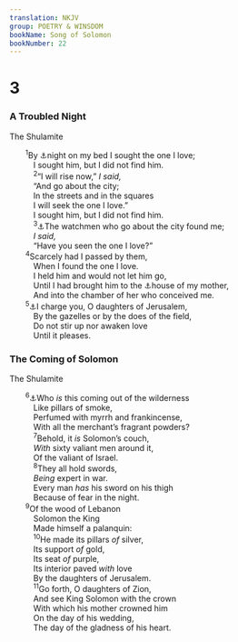 ```yaml
---
translation: NKJV
group: POETRY & WINSDOM
bookName: Song of Solomon 
bookNumber: 22
---
```


<div class="title"><h1>3</h1><h3>A Troubled Night</h3><p>The Shulamite</p></div>
<span class="verse nha_3_1">  <sup>1</sup>By <a data-toggle="tooltip" data-placement="bottom" title="Is. 26:9">⚓</a>night on my bed I sought the one I love;<br/>   I sought him, but I did not find him.<br/></span>
<span class="verse nha_3_2">   <sup>2</sup>“I will rise now,” <i>I</i> <i>said,</i><br/>   “And go about the city;<br/>   In the streets and in the squares<br/>   I will seek the one I love.”<br/>   I sought him, but I did not find him.<br/></span>
<span class="verse nha_3_3">   <sup>3</sup><a data-toggle="tooltip" data-placement="bottom" title="Song 5:7; Is. 21:6–8, 11, 12">⚓</a>The watchmen who go about the city found me;<br/>   <i>I</i> <i>said,</i><br/>   “Have you seen the one I love?”<br/></span>
<span class="verse nha_3_4">  <sup>4</sup>Scarcely had I passed by them,<br/>   When I found the one I love.<br/>   I held him and would not let him go,<br/>   Until I had brought him to the <a data-toggle="tooltip" data-placement="bottom" title="Song 8:2">⚓</a>house of my mother,<br/>   And into the chamber of her who conceived me.<br/></span>
<span class="verse nha_3_5">  <sup>5</sup><a data-toggle="tooltip" data-placement="bottom" title="Song 2:7; 8:4">⚓</a>I charge you, O daughters of Jerusalem,<br/>   By the gazelles or by the does of the field,<br/>   Do not stir up nor awaken love<br/>   Until it pleases.<br/></span>
<div class="title"><h3>The Coming of Solomon</h3><p>The Shulamite</p></div>
<span class="verse nha_3_6">  <sup>6</sup><a data-toggle="tooltip" data-placement="bottom" title="Song 8:5">⚓</a>Who <i>is</i> this coming out of the wilderness<br/>   Like pillars of smoke,<br/>   Perfumed with myrrh and frankincense,<br/>   With all the merchant’s fragrant powders?<br/></span>
<span class="verse nha_3_7">   <sup>7</sup>Behold, it <i>is</i> Solomon’s couch,<br/>   <i>With</i> sixty valiant men around it,<br/>   Of the valiant of Israel.<br/></span>
<span class="verse nha_3_8">   <sup>8</sup>They all hold swords,<br/>   <i>Being</i> expert in war.<br/>   Every man <i>has</i> his sword on his thigh<br/>   Because of fear in the night.<br/></span>
<span class="verse nha_3_9">  <sup>9</sup>Of the wood of Lebanon<br/>   Solomon the King<br/>   Made himself a palanquin:<br/></span>
<span class="verse nha_3_10">   <sup>10</sup>He made its pillars <i>of</i> silver,<br/>   Its support <i>of</i> gold,<br/>   Its seat <i>of</i> purple,<br/>   Its interior paved <i>with</i> love<br/>   By the daughters of Jerusalem.<br/></span>
<span class="verse nha_3_11">   <sup>11</sup>Go forth, O daughters of Zion,<br/>   And see King Solomon with the crown<br/>   With which his mother crowned him<br/>   On the day of his wedding,<br/>   The day of the gladness of his heart.<br/></span>
